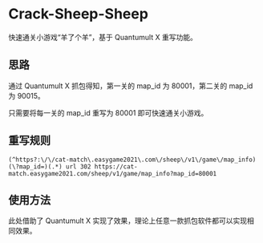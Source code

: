 # Crack-Sheep-Sheep

快速通关小游戏“羊了个羊”，基于 Quantumult X 重写功能。

## 思路

通过 Quantumult X 抓包得知，第一关的 map_id 为 80001，第二关的 map_id 为 90015。

只需要将每一关的 map_id 重写为 80001 即可快速通关小游戏。

## 重写规则

```
(^https?:\/\/cat-match\.easygame2021\.com\/sheep\/v1\/game\/map_info)(\?map_id=)(.*) url 302 https://cat-match.easygame2021.com/sheep/v1/game/map_info?map_id=80001
```

## 使用方法

此处借助了 Quantumult X 实现了效果，理论上任意一款抓包软件都可以实现相同效果。

